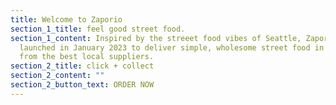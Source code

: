 ```yaml
---
title: Welcome to Zaporio
section_1_title: feel good street food.
section_1_content: Inspired by the streeet food vibes of Seattle, Zaporio was
  launched in January 2023 to deliver simple, wholesome street food in a zap
  from the best local suppliers.
section_2_title: click + collect
section_2_content: ""
section_2_button_text: ORDER NOW
---
```

